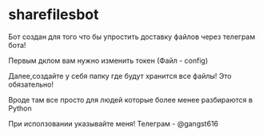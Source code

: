 # sharefilesbot
Бот создан для того что бы упростить доставку файлов через телеграм бота!

Первым дклом вам нужно изменить токен (Файл - config)

Далее,создайте у себя папку где будут хранится все файлы! Это обязательно!

Вроде там все просто для людей которые более менее разбираются в Python

При исползовании указывайте меня! Телеграм - @gangst616
